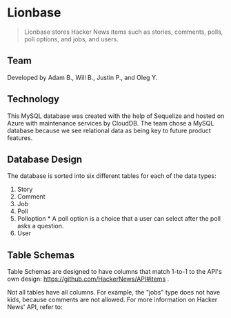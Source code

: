 # Lionbase

> Lionbase stores Hacker News items such as stories, comments, polls, poll options, and jobs, and users.

## Team
Developed by Adam B., Will B., Justin P., and Oleg Y.

## Technology
This MySQL database was created with the help of Sequelize and hosted on Azure with maintenance services by CloudDB. The team chose a MySQL database because we see relational data as being key to future product features.

## Database Design
The database is sorted into six different tables for each of the data types:
  1. Story
  1. Comment
  1. Job
  1. Poll
  1. Polloption
    * A poll option is a choice that a user can select after the poll asks a question.
  1. User

## Table Schemas
Table Schemas are designed to have columns that match 1-to-1 to the API's own design: https://github.com/HackerNews/API#items .

Not all tables have all columns. For example, the "jobs" type does not have kids, because comments are not allowed. For more information on Hacker News' API, refer to: 